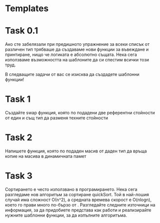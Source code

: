 # Templates

# Task 0.1

Ако сте забелязали при предишното упражнение за всеки списък от различен тип трябваше да създаваме нови функции за въвеждане и принтиране, нищо че логиката е абсолютно същата. Нека сега използваме възможността на шаблоните да си спестим всички този труд.

В следващите задачи от вас се изисква да създадете шаблонни функции!

# Task 1
Създайте swap функция, която по подадени две референтни стойности от един и същ тип да разменя техните стойности

# Task 2 
Напишете функция, която по подаден масив от даден тип да връща копие на масива в динамичната памет

# Task 3
Сортирането е често използвано в програмирането. Нека сега разгледаме нов алгоритъм за сортиране quickSort. Той в най-лошия случай има сложност О(n^2), а средната времева скорост е O(nlogn), което го прави много по-бързо от . Разгледайте следните източници на информация, за да придобиете представа как работи и реализирайте нужните шаблонни функции, за да изпълните алгоритъма.